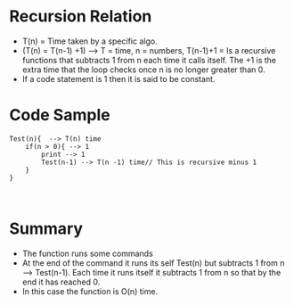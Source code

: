 # Recursion Relation
- T(n) = Time taken by a specific algo. 
- (T(n) = T(n-1) +1) --> T = time, n = numbers, T(n-1)+1 = Is a recursive functions that subtracts 1 from n each time it calls itself. The +1 is the extra time that the loop checks once n is no longer greater than 0. 
- If a code statement is 1 then it is said to be constant.

# Code Sample
```
Test(n){  --> T(n) time
    if(n > 0){ --> 1 
        print --> 1
        Test(n-1) --> T(n -1) time// This is recursive minus 1
    }
}



```

# Summary 
- The function runs some commands
- At the end of the command it runs its self Test(n) but subtracts 1 from n --> Test(n-1). Each time it runs itself it subtracts 1 from n so that by the end it has reached 0.
- In this case the function is O(n) time.